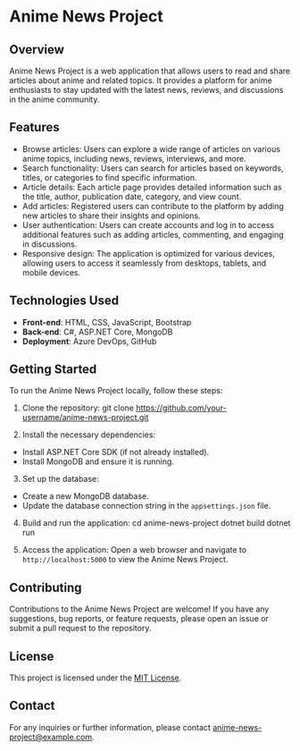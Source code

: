 # Anime News Project

## Overview
Anime News Project is a web application that allows users to read and share articles about anime and related topics. It provides a platform for anime enthusiasts to stay updated with the latest news, reviews, and discussions in the anime community.

## Features
- Browse articles: Users can explore a wide range of articles on various anime topics, including news, reviews, interviews, and more.
- Search functionality: Users can search for articles based on keywords, titles, or categories to find specific information.
- Article details: Each article page provides detailed information such as the title, author, publication date, category, and view count.
- Add articles: Registered users can contribute to the platform by adding new articles to share their insights and opinions.
- User authentication: Users can create accounts and log in to access additional features such as adding articles, commenting, and engaging in discussions.
- Responsive design: The application is optimized for various devices, allowing users to access it seamlessly from desktops, tablets, and mobile devices.

## Technologies Used
- **Front-end**: HTML, CSS, JavaScript, Bootstrap
- **Back-end**: C#, ASP.NET Core, MongoDB
- **Deployment**: Azure DevOps, GitHub

## Getting Started
To run the Anime News Project locally, follow these steps:

1. Clone the repository:
git clone https://github.com/your-username/anime-news-project.git

2. Install the necessary dependencies:
- Install ASP.NET Core SDK (if not already installed).
- Install MongoDB and ensure it is running.

3. Set up the database:
- Create a new MongoDB database.
- Update the database connection string in the `appsettings.json` file.

4. Build and run the application:
cd anime-news-project
dotnet build
dotnet run

5. Access the application:
Open a web browser and navigate to `http://localhost:5000` to view the Anime News Project.

## Contributing
Contributions to the Anime News Project are welcome! If you have any suggestions, bug reports, or feature requests, please open an issue or submit a pull request to the repository.

## License
This project is licensed under the [MIT License](LICENSE).

## Contact
For any inquiries or further information, please contact [anime-news-project@example.com](mailto:anime-news-project@example.com).

